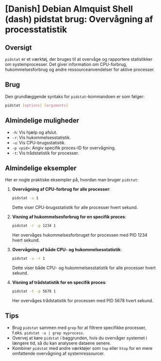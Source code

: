 # [Danish] Debian Almquist Shell (dash) pidstat brug: Overvågning af processtatistik

## Oversigt
`pidstat` er et værktøj, der bruges til at overvåge og rapportere statistikker om systemprocesser. Det giver information om CPU-forbrug, hukommelsesforbrug og andre ressourceanvendelser for aktive processer.

## Brug
Den grundlæggende syntaks for `pidstat`-kommandoen er som følger:

```bash
pidstat [options] [arguments]
```

## Almindelige muligheder
- `-h`: Vis hjælp og afslut.
- `-r`: Vis hukommelsesstatistik.
- `-u`: Vis CPU-brugsstatistik.
- `-p <pid>`: Angiv specifik proces-ID for overvågning.
- `-t`: Vis trådstatistik for processer.

## Almindelige eksempler
Her er nogle praktiske eksempler på, hvordan man bruger `pidstat`:

1. **Overvågning af CPU-forbrug for alle processer**:
   ```bash
   pidstat -u 1
   ```
   Dette viser CPU-brugsstatistik for alle processer hvert sekund.

2. **Visning af hukommelsesforbrug for en specifik proces**:
   ```bash
   pidstat -r -p 1234 1
   ```
   Her overvåges hukommelsesforbruget for processen med PID 1234 hvert sekund.

3. **Overvågning af både CPU- og hukommelsesstatistik**:
   ```bash
   pidstat -u -r 1
   ```
   Dette viser både CPU- og hukommelsesstatistik for alle processer hvert sekund.

4. **Visning af trådstatistik for en specifik proces**:
   ```bash
   pidstat -t -p 5678 1
   ```
   Her overvåges trådstatistik for processen med PID 5678 hvert sekund.

## Tips
- Brug `pidstat` sammen med `grep` for at filtrere specifikke processer, f.eks. `pidstat -u | grep myprocess`.
- Overvej at køre `pidstat` i baggrunden, hvis du overvåger systemet i længere tid, så du kan analysere dataene senere.
- Kombiner `pidstat` med andre værktøjer som `top` eller `htop` for en mere omfattende overvågning af systemressourcer.